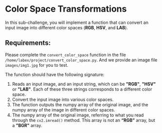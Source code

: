 # Color Space Transformations

In this sub-challenge, you will implement a function that can convert an input image into different color spaces (**RGB**, **HSV**, and **LAB**).

## Requirements:

Please complete the `convert_color_space` function in the file `/home/labex/project/convert_color_space.py`.
And we provide an image file `images/img1.jpg` for you to test.

The function should have the following signature:

1. Reads an input image, and an input string, which can be **"RGB"**, **"HSV"** or **"LAB"**. Each of these three strings corresponds to a different color space.
2. Convert the input image into various color spaces.
3. The function outputs the numpy array of the original image, and the numpy array of the image in different color spaces.
4. The numpy array of the original image, referring to what you read through the `cv2.imread()` method. This array is not an **“RGB”** array, but a **"BGR"** array.
